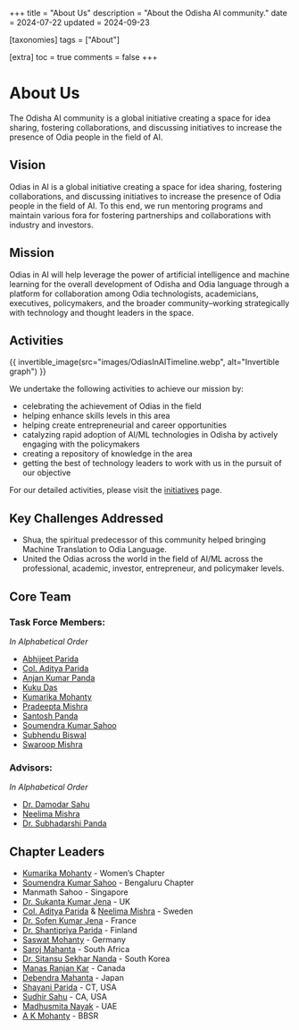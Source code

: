+++
title = "About Us"
description = "About the Odisha AI community."
date = 2024-07-22
updated = 2024-09-23

[taxonomies]
tags = ["About"]

[extra]
toc = true
comments = false
+++

# About Us

The Odisha AI community is a global initiative creating a space for idea sharing, fostering collaborations, and discussing initiatives to increase the presence of Odia people in the field of AI.

## Vision

Odias in AI is a global initiative creating a space for idea sharing, fostering collaborations, and discussing initiatives to increase the presence of Odia people in the field of AI. To this end, we run mentoring programs and maintain various fora for fostering partnerships and collaborations with industry and investors.

## Mission

Odias in AI will help leverage the power of artificial intelligence and machine learning for the overall development of Odisha and Odia language through a platform for collaboration among Odia technologists, academicians, executives, policymakers, and the broader community–working strategically with technology and thought leaders in the space.

## Activities

{{ invertible_image(src="images/OdiasInAITimeline.webp", alt="Invertible graph") }}

We undertake the following activities to achieve our mission by:

- celebrating the achievement of Odias in the field
- helping enhance skills levels in this area
- helping create entrepreneurial and career opportunities
- catalyzing rapid adoption of AI/ML technologies in Odisha by actively engaging with the policymakers
- creating a repository of knowledge in the area
- getting the best of technology leaders to work with us in the pursuit of our objective

For our detailed activities, please visit the [initiatives](@/initiatives/_index.md) page.

## Key Challenges Addressed

- Shua, the spiritual predecessor of this community helped bringing Machine Translation to Odia Language.
- United the Odias across the world in the field of AI/ML across the professional, academic, investor, entrepreneur, and policymaker levels.

## Core Team

### Task Force Members:

<!-- {{ gallery(image_type="taskForce") }} -->
*In Alphabetical Order*
- [Abhijeet Parida](https://www.linkedin.com/in/a-parida/)
- [Col. Aditya Parida](https://www.linkedin.com/in/ap1950/)
- [Anjan Kumar Panda](https://www.linkedin.com/in/anjankumarpanda/)
- [Kuku Das](https://www.linkedin.com/in/kuku-das-14a06223/)
- [Kumarika Mohanty](https://www.linkedin.com/in/kumarika/)
- [Pradeepta Mishra](https://www.linkedin.com/in/pradeepta/)
- [Santosh Panda](https://www.linkedin.com/in/santoshpanda/)
- [Soumendra Kumar Sahoo](https://www.linkedin.com/in/soumendrak/)
- [Subhendu Biswal](https://about.me/subhendubiswal)
- [Swaroop Mishra](https://www.linkedin.com/in/swarooprm7/)

### Advisors:

<!-- {{ gallery(image_type="advisor") }} -->
*In Alphabetical Order*
- [Dr. Damodar Sahu](https://www.linkedin.com/in/damodarsahu/)
- [Neelima Mishra](https://www.linkedin.com/in/neelimamisra/)
- [Dr. Subhadarshi Panda](https://www.linkedin.com/in/subhadarshi-panda-1ba5091a/)


## Chapter Leaders

- [Kumarika Mohanty](https://www.linkedin.com/in/kumarika-mohanty-09582815) - Women’s Chapter
- [Soumendra Kumar Sahoo](https://www.linkedin.com/in/soumendrak/) - Bengaluru Chapter
- Manmath Sahoo - Singapore
- [Dr. Sukanta Kumar Jena](https://www.linkedin.com/in/drsukantakumarjena/) - UK
- [Col. Aditya Parida](https://www.linkedin.com/in/ap1950/) & [Neelima Mishra](https://www.linkedin.com/in/neelimamisra/) - Sweden
- [Dr. Sofen Kumar Jena](https://www.linkedin.com/in/sofen/) - France
- [Dr. Shantipriya Parida](https://www.linkedin.com/in/shantipriya-parida-9781a9127/) - Finland
- [Saswat Mohanty](https://www.linkedin.com/in/ersaswatmohanty/) - Germany
- [Saroj Mahanta](https://www.linkedin.com/in/saroj-mahanta-83a37813/) - South Africa
- [Dr. Sitansu Sekhar Nanda](https://www.linkedin.com/in/dr-sitansu-sekhar-nanda-73b62212/) - South Korea
- [Manas Ranjan Kar](https://www.linkedin.com/in/manas-kar/) - Canada
- [Debendra Mahanta](https://www.linkedin.com/in/debendra-mohanta-7445423/) - Japan
- [Shayani Parida](https://www.linkedin.com/in/shayani-parida/) - CT, USA
- [Sudhir Sahu](https://www.linkedin.com/in/susahu/) - CA, USA
- [Madhusmita Nayak](https://www.linkedin.com/in/madhusmita-nayak-75a0a215/) - UAE
- [A K Mohanty](https://www.linkedin.com/in/akmohantytatwa/) - BBSR
